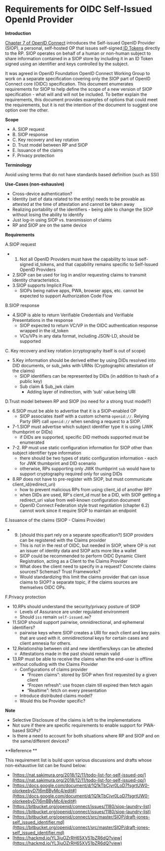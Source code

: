 # Requirements for OIDC Self-Issued OpenId Provider

**Introduction**

[Chapter 7 of OpenID Connect](https://openid.net/specs/openid-connect-core-1_0.html#SelfIssued) introduces the Self-issued OpenID Provider (SIOP), a personal, self-hosted OP that issues self-signed[ ID Tokens](https://openid.net/specs/openid-connect-core-1_0.html#IDToken) directly to the RP.  SIOP operates on behalf of a human or non-human subject to share information contained in a SIOP store by including it in an ID Token signed using an identifier and keys controlled by the subject.

It was agreed in OpenID Foundation OpenID Connect Working Group to work on a separate specification covering only the SIOP part of OpenID Connect core (OIDC) specification. This document enumerates requirements for SIOP to help define the scope of a new version of SIOP specification - what will and will not be included. To better explain the requirements, this document provides examples of options that could meet the requirements, but it is not the intention of the document to suggest one option over the other.

**Scope** 

*   A. SIOP request
*   B. SIOP response
*   C. Key recovery and key rotation
*   D. Trust model between RP and SIOP
*   E. Issuance of the claims
*   F. Privacy protection


**Terminology**

Avoid using terms that do not have standards based definition (such as SSI)

**Use-Cases (non-exhausive)**

*   Cross-device authentication?
*   Identity (set of data related to the entity) needs to be provable as attested at the time of attestation and cannot be taken away
*   Realizing portability of the identifiers - being able to change the SIOP without losing the ability to identify
*   Just log-in using SIOP vs. transmission of claims
*   RP and SIOP are on the same device

**Requirements**

A.SIOP request

*   1. Not all OpenID Providers must have the capability to issue self-signed id_tokens, and that capability remains specific to Self-Issued OpenID Providers
*   2.SIOP can be used for log in and/or requesting claims to transmit identity characteristics. 
*   3.SIOP supports Implicit Flow. 
    *   SIOPs being native apps, PWA, browser apps, etc. cannot be expected to support Authorization Code Flow

B.SIOP response

*   4.SIOP is able to return Verifiable Credentials and Verifiable Presentations in the response
    *   SIOP expected to return VC/VP in the OIDC authentication response wrapped in the id_token
    *   VCs/VPs in any data format, including JSON-LD, should be supported

C. Key recovery and key rotation (cryptography itself is out of scope)

*   5.Key information should be derived either by using DIDs resolved into DID documents, or sub_jwks with URNs (Cryptographic attestation of the claims)
    *   SIOP identifiers can be represented by DIDs (in addition to hash of a public key) 
    *   Sub claim & Sub_jwk claim
        *   Adding layer of indirection, with ‘sub’ value being URI
        
D.Trust model between RP and SIOP (no need for a strong trust model?)

*   6.SIOP must be able to advertise that it is a SIOP-enabled OP
    *   SIOP associates itself with a custom schema `openid://`. Relying Party (RP) call `openid://` when sending a request to a SIOP.
*   7-1.SIOP must advertise which subject identifier type it is using (JWK thumbprint or DIDs)    
    *   if DIDs are supported, specific DID methods supported must be enumerated
*   7-2. RP must use static configuration information for SIOP other than subject identifier type information
    *   there should be two types of static configuration information - each for JWK thumbprint and DID scenario
    *   otherwise, RPs supporting only JWK thumbprint `sub` would have to support cryptography required only for using DIDs
*   8.RP does not have to pre-register with SIOP, but must communicate client_id(redirect_uri)
    *   how to prevent malicious RPs from using client_id of another RP?
    *   when DIDs are used, RP's cient_id must be a DID, with SIOP getting a redirect_uri value from well-known configuration document
    *   OpenID Connect Federation style trust negotiation (chapter 6.2) cannot work since it require SIOP to maintain an endpoint

E.Issuance of the claims (SIOP - Claims Provider)

*   9. [should this part rely on a separate specification?] SIOP providers can be registered with the Claims provider 
    *   This is not in the rest of OIDC, but needed in SIOP, where OP is not an issuer of identity data and SIOP acts more like a wallet
    *   SIOP could be recommended to perform OIDC Dynamic Client Registration, acting as a Client to the Claims Provider
    *   What does the client need to specify in a request? Concrete claims sources? Schemas? Trust Frameworks?
    *   Would  standardizing this limit the claims provider that can issue claims to SIOP? a separate topic, if the claims sources are themselves OIDC OPs.

F.Privacy protection

*   10.RPs should understand the security/privacy posture of SIOP
    *   Levels of Assurance are under regulated environment
    *   Should `iss` remain `self-issued.me`?
*   11.SIOP should support pairwise, omnidirectional, and ephemeral identifiers?
    *   pairwise keys where SIOP creates a URI for each client and key pairs that are used with it. omnidirectional keys for certain cases and client amnesia for others.
*   12.Relationship between old and new identifiers/keys can be attested 
    *   Attestations made in the past should remain valid
*   13.RP must be able to receive the claims when the end-user is offline without colluding with the Claims Provider
    *   Configurations of claims provider
        *   “Frozen claims”: stored by SIOP when first requested by a given client
        *   “Frozen refresh”: use frozen claim till expired then fetch again
        *   “Realtime”: fetch on every presentation
    *   Introduce distributed claims model?
    *   Would this be Provider specific?


**Note**
*   Selective Disclosure of the claims is left to the implementations
*   Not sure if there are specific requirements to enable support for PWA-based SIOPs?
*   Is there a need to account for both situations where RP and SIOP and on the same/different devices?
	
	
**Reference **

This requirement list is build upon various discussions and drafts whose non-exhaustive list can be found below:

* [https://nat.sakimura.org/2018/12/11/todo-list-for-self-issued-op/](https://nat.sakimura.org/2018/12/11/todo-list-for-self-issued-op/)
* [https://docs.google.com/document/d/1Q1kTbCjvr0LoD7fsgrtUW0-olorkeebyD7I6mBByMc4/edit#](https://docs.google.com/document/d/1Q1kTbCjvr0LoD7fsgrtUW0-olorkeebyD7I6mBByMc4/edit#)
* [https://bitbucket.org/openid/connect/issues/1180/siop-laundry-list](https://bitbucket.org/openid/connect/issues/1180/siop-laundry-list)
* [https://bitbucket.org/openid/connect/src/master/SIOP/draft-jones-self_issued_identifier.md](https://bitbucket.org/openid/connect/src/master/SIOP/draft-jones-self_issued_identifier.md)
* [https://hackmd.io/YL3juOZrRH65XV51bZR6dQ?view](https://hackmd.io/YL3juOZrRH65XV51bZR6dQ?view)